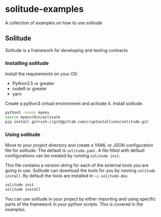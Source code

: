 # solitude-examples

A collection of examples on how to use solitude

## Solitude

Solitude is a framework for developing and testing contracts

### Installing solitude

Install the requirements on your OS:

-   Python3.5 or greater
-   node8 or greater
-   yarn

Create a python3 virtual environment and activate it. Install solitude.

```bash
python3 -mvenv myenv
source myenv/bin/activate
pip install git+ssh://git@gitlab.com/cryptostallions/solitude.git
```

### Using solitude

Move to your project directory and create a YAML or JSON configuration file for solitude. The default is `solitude.yaml`. A file filled with default configurations can be created by running `solitude init`.

This file contains a version string for each of the external tools you are going to use. Solitude can download the tools for you by running `solitude install`. By default the tools are installed in `~/.solitude-dev`.

```bash
solitude init
solitude install
```

You can use solitude in your project by either importing and using specific parts of the framework in your python scripts. This is covered in the examples.
